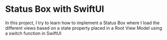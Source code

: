 #  Status Box with SwiftUI

In this project, I try to learn how to implement a Status Box where I load  the different views based on a state property placed in a Root View Model using a switch function in SwiftUI
